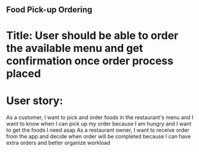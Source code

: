 ## Food Pick-up Ordering

# Title: User should be able to order the available menu and get confirmation once order process placed

# User story: 
  As a customer, I want to pick and order foods in the restaurant's menu and I want to know when I can pick up my order because I am hungry and I want to get the foods I need asap
  As a restaurant owner, I want to receive order from the app and decide when order will be completed because I can have extra orders and better organize workload
